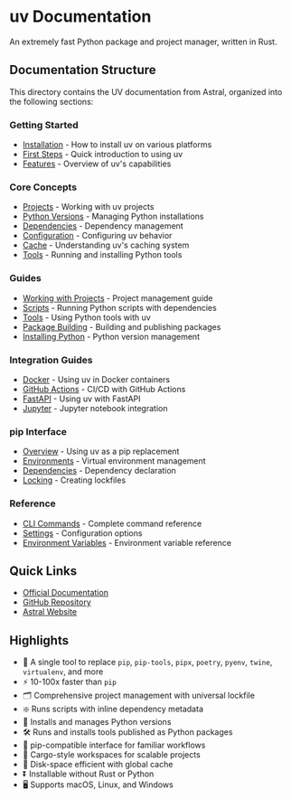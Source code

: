 # uv Documentation

An extremely fast Python package and project manager, written in Rust.

## Documentation Structure

This directory contains the UV documentation from Astral, organized into the following sections:

### Getting Started
- [Installation](./getting-started/installation.md) - How to install uv on various platforms
- [First Steps](./getting-started/first-steps.md) - Quick introduction to using uv
- [Features](./getting-started/features.md) - Overview of uv's capabilities

### Core Concepts
- [Projects](./concepts/projects.md) - Working with uv projects
- [Python Versions](./concepts/python-versions.md) - Managing Python installations
- [Dependencies](./concepts/dependencies.md) - Dependency management
- [Configuration](./concepts/configuration.md) - Configuring uv behavior
- [Cache](./concepts/cache.md) - Understanding uv's caching system
- [Tools](./concepts/tools.md) - Running and installing Python tools

### Guides
- [Working with Projects](./guides/projects.md) - Project management guide
- [Scripts](./guides/scripts.md) - Running Python scripts with dependencies
- [Tools](./guides/tools.md) - Using Python tools with uv
- [Package Building](./guides/package.md) - Building and publishing packages
- [Installing Python](./guides/install-python.md) - Python version management

### Integration Guides
- [Docker](./guides/integration/docker.md) - Using uv in Docker containers
- [GitHub Actions](./guides/integration/github.md) - CI/CD with GitHub Actions
- [FastAPI](./guides/integration/fastapi.md) - Using uv with FastAPI
- [Jupyter](./guides/integration/jupyter.md) - Jupyter notebook integration

### pip Interface
- [Overview](./pip/index.md) - Using uv as a pip replacement
- [Environments](./pip/environments.md) - Virtual environment management
- [Dependencies](./pip/dependencies.md) - Dependency declaration
- [Locking](./pip/compile.md) - Creating lockfiles

### Reference
- [CLI Commands](./reference/cli.md) - Complete command reference
- [Settings](./reference/settings.md) - Configuration options
- [Environment Variables](./reference/environment.md) - Environment variable reference

## Quick Links

- [Official Documentation](https://docs.astral.sh/uv/)
- [GitHub Repository](https://github.com/astral-sh/uv)
- [Astral Website](https://astral.sh/)

## Highlights

- 🚀 A single tool to replace `pip`, `pip-tools`, `pipx`, `poetry`, `pyenv`, `twine`, `virtualenv`, and more
- ⚡️ 10-100x faster than `pip`
- 🗂️ Comprehensive project management with universal lockfile
- ❇️ Runs scripts with inline dependency metadata
- 🐍 Installs and manages Python versions
- 🛠️ Runs and installs tools published as Python packages
- 🔩 pip-compatible interface for familiar workflows
- 🏢 Cargo-style workspaces for scalable projects
- 💾 Disk-space efficient with global cache
- ⏬ Installable without Rust or Python
- 🖥️ Supports macOS, Linux, and Windows